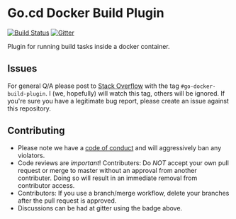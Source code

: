 # Go.cd Docker Build Plugin

[![Build Status](https://travis-ci.org/cma-arnold/go-docker-build-plugin.svg?branch=master)](https://travis-ci.org/cma-arnold/go-docker-build-plugin)
[![Gitter](https://img.shields.io/gitter/room/nwjs/nw.js.svg)](https://gitter.im/go-docker-build-plugin/Lobby)

Plugin for running build tasks inside a docker container.

## Issues

For general Q/A please post to [Stack Overflow](http://stackoverflow.com/) with the tag `#go-docker-build-plugin`. I
(we, hopefully) will watch this tag, others will be ignored. If you're sure you have a legitimate bug report, please
create an issue against this repository.

## Contributing

* Please note we have a [code of conduct](./code_of_conduct.md) and will aggressively ban any violators.
* Code reviews are *important*! Contributers: Do *NOT* accept your own pull request or merge to master  without an
  approval from another contributer. Doing so will result in an immediate removal from contributor access.
* Contributors: If you use a branch/merge workflow, delete your branches after the pull request is approved.
* Discussions can be had at gitter using the badge above.

